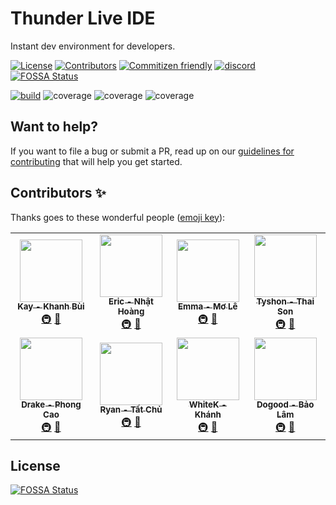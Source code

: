# Thunder Live IDE

Instant dev environment for developers.

[![License](https://img.shields.io/github/license/rwxrwx-rwx/thunder.live-ide)](https://github.com/rwxrwx-rwx/thunder.live-ide)
[![Contributors](https://img.shields.io/github/contributors/rwxrwx-rwx/thunder.live-ide)](https://github.com/rwxrwx-rwx/thunder.live-ide)
[![Commitizen friendly](https://img.shields.io/badge/commitizen-friendly-brightgreen.svg)](http://commitizen.github.io/cz-cli/)
[![discord](https://img.shields.io/discord/794493222894305280?logo=discord&logoColor=fff&label=Discord&color=7389d8)](https://discord.com/channels/794493222894305280/794493223414005812)
[![FOSSA Status](https://app.fossa.com/api/projects/git%2Bgithub.com%2Frwxrwx-rwx%2Fthunder.live-ide.svg?type=shield)](https://app.fossa.com/projects/git%2Bgithub.com%2Frwxrwx-rwx%2Fthunder.live-ide?ref=badge_shield)

[![build](https://github.com/rwxrwx-rwx/thunder.live-ide/workflows/build/badge.svg)](https://github.com/rwxrwx-rwx/thunder.live-ide/actions?query=workflow%3Abuild)
![coverage](https://s3-ap-southeast-1.amazonaws.com/thunder.live-ide/badges/core-ut.svg)
![coverage](https://s3-ap-southeast-1.amazonaws.com/thunder.live-ide/badges/ui-controls-ut.svg)
![coverage](https://s3-ap-southeast-1.amazonaws.com/thunder.live-ide/badges/ide-playground-ut.svg)

## Want to help?

If you want to file a bug or submit a PR, read up on our [guidelines for contributing](./CONTRIBUTING.md) that will help you get started.

## Contributors ✨

Thanks goes to these wonderful people ([emoji key](https://allcontributors.org/docs/en/emoji-key)):

<table>
  <tr>
    <td align="center">
      <a href="https://github.com/rwxrwx-rwx">
        <img src="https://avatars.githubusercontent.com/u/55676634?v=3" width="100px;" alt=""/>
        <br />
        <sub><b>Kay - Khanh Bùi</b></sub>
      </a>
      <br />
      <a href="#" title="Infrastructure (Hosting, Build-Tools, etc)">🚇</a>
      <a href="#" title="Documentation">📖</a>
    </td>
    <td align="center">
      <a href="https://github.com/nhathoang989">
        <img src="https://avatars.githubusercontent.com/u/5327699?v=3" width="100px;" alt=""/>
        <br />
        <sub><b>Eric - Nhật Hoàng</b></sub>
      </a>
      <br />
      <a href="#" title="Infrastructure (Hosting, Build-Tools, etc)">🚇</a>
      <a href="#" title="Documentation">📖</a>
    </td>
    <td align="center">
      <a href="https://github.com/moltd2006">
        <img src="https://avatars.githubusercontent.com/u/12955021?v=3" width="100px;" alt=""/>
        <br />
        <sub><b>Emma - Mơ Lê</b></sub>
      </a>
      <br />
      <a href="#" title="Infrastructure (Hosting, Build-Tools, etc)">🚇</a>
      <a href="#" title="Documentation">📖</a>
    </td>
    <td align="center">
      <a href="https://github.com/ThSon-Dang">
        <img src="https://avatars.githubusercontent.com/u/59039057?v=3" width="100px;" alt=""/>
        <br />
        <sub><b>Tyshon - Thai Son</b></sub>
      </a>
      <br />
      <a href="#" title="Infrastructure (Hosting, Build-Tools, etc)">🚇</a>
      <a href="#" title="Documentation">📖</a>
    </td>
  </tr>
  <tr>
    <td align="center">
      <a href="https://github.com/phongcao3091998">
        <img src="https://avatars.githubusercontent.com/u/43846216?v=3" width="100px;" alt=""/>
        <br />
        <sub><b>Drake - Phong Cao</b></sub>
      </a>
      <br />
      <a href="#" title="Infrastructure (Hosting, Build-Tools, etc)">🚇</a>
      <a href="#" title="Documentation">📖</a>
    </td>
    <td align="center">
      <a href="https://github.com/TatChu">
        <img src="https://avatars.githubusercontent.com/u/16249867?v=3" width="100px;" alt=""/>
        <br />
        <sub><b>Ryan - Tất Chủ</b></sub>
      </a>
      <br />
      <a href="#" title="Infrastructure (Hosting, Build-Tools, etc)">🚇</a>
      <a href="#" title="Documentation">📖</a>
    </td>
    <td align="center">
      <a href="https://github.com/ngiakhanh">
        <img src="https://avatars.githubusercontent.com/u/38199003?v=3" width="100px;" alt=""/>
        <br />
        <sub><b>WhiteK - Khánh</b></sub>
      </a>
      <br />
      <a href="#" title="Infrastructure (Hosting, Build-Tools, etc)">🚇</a>
      <a href="#" title="Documentation">📖</a>
    </td>
    <td align="center">
      <a href="https://github.com/baobao98">
        <img src="https://avatars.githubusercontent.com/u/43107839?v=3" width="100px;" alt=""/>
        <br />
        <sub><b>Dogood - Bảo Lâm</b></sub>
      </a>
      <br />
      <a href="#" title="Infrastructure (Hosting, Build-Tools, etc)">🚇</a>
      <a href="#" title="Documentation">📖</a>
    </td>
  </tr>
</table>


## License
[![FOSSA Status](https://app.fossa.com/api/projects/git%2Bgithub.com%2Frwxrwx-rwx%2Fthunder.live-ide.svg?type=large)](https://app.fossa.com/projects/git%2Bgithub.com%2Frwxrwx-rwx%2Fthunder.live-ide?ref=badge_large)
